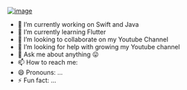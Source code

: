 [![image](https://github.com/PrashantGaikwad-iOS/PrashantGaikwad-iOS/blob/master/githubImg.png)](https://github.com/PrashantGaikwad-iOS?tab=repositories)

- 🔭 I’m currently working on Swift and Java
- 🌱 I’m currently learning Flutter
- 👯 I’m looking to collaborate on my Youtube Channel
- 🤔 I’m looking for help with growing my Youtube channel 
- 💬 Ask me about anything 😛
- 📫 How to reach me: 
- 😄 Pronouns: ...
- ⚡ Fun fact: ...

<p align="center">
	<a href="https://twitter.com/prashant160593"></a>
</p>
